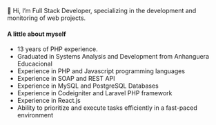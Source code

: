 👋 Hi, I’m Full Stack Developer, specializing in the development and monitoring of web projects.

#### A little about myself

* 13 years of PHP experience.
* Graduated in Systems Analysis and Development from Anhanguera Educacional
* Experience in PHP and Javascript programming languages
* Experience in SOAP and REST API
* Experience in MySQL and PostgreSQL Databases
* Experience in Codeigniter and Laravel PHP framework
* Experience in React.js
* Ability to prioritize and execute tasks efficiently in a fast-paced environment
